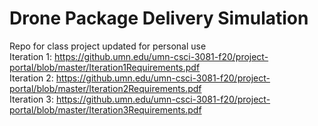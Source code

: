 # Drone Package Delivery Simulation
Repo for class project updated for personal use  
Iteration 1: https://github.umn.edu/umn-csci-3081-f20/project-portal/blob/master/Iteration1Requirements.pdf  
Iteration 2: https://github.umn.edu/umn-csci-3081-f20/project-portal/blob/master/Iteration2Requirements.pdf  
Iteration 3: https://github.umn.edu/umn-csci-3081-f20/project-portal/blob/master/Iteration3Requirements.pdf
